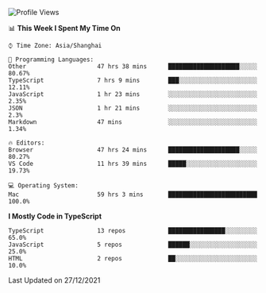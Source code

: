<!--START_SECTION:waka-->
![Profile Views](http://img.shields.io/badge/Profile%20Views-2-blue)

📊 **This Week I Spent My Time On** 

```text
⌚︎ Time Zone: Asia/Shanghai

💬 Programming Languages: 
Other                    47 hrs 38 mins      ████████████████████░░░░░   80.67% 
TypeScript               7 hrs 9 mins        ███░░░░░░░░░░░░░░░░░░░░░░   12.11% 
JavaScript               1 hr 23 mins        ░░░░░░░░░░░░░░░░░░░░░░░░░   2.35% 
JSON                     1 hr 21 mins        ░░░░░░░░░░░░░░░░░░░░░░░░░   2.3% 
Markdown                 47 mins             ░░░░░░░░░░░░░░░░░░░░░░░░░   1.34%

🔥 Editors: 
Browser                  47 hrs 24 mins      ████████████████████░░░░░   80.27% 
VS Code                  11 hrs 39 mins      █████░░░░░░░░░░░░░░░░░░░░   19.73%

💻 Operating System: 
Mac                      59 hrs 3 mins       █████████████████████████   100.0%

```

**I Mostly Code in TypeScript** 

```text
TypeScript               13 repos            ████████████████░░░░░░░░░   65.0% 
JavaScript               5 repos             ██████░░░░░░░░░░░░░░░░░░░   25.0% 
HTML                     2 repos             ██░░░░░░░░░░░░░░░░░░░░░░░   10.0%

```



 Last Updated on 27/12/2021
<!--END_SECTION:waka-->
